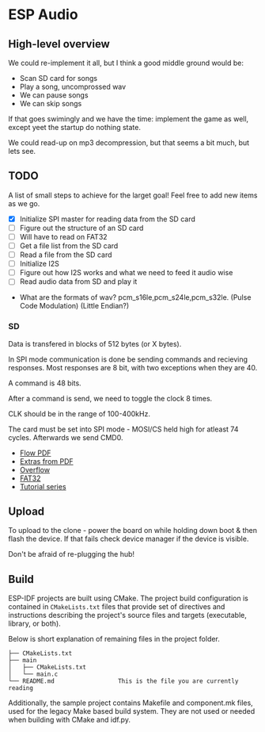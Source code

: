 # ESP Audio

## High-level overview

We could re-implement it all, but I think a good middle ground would be:
- Scan SD card for songs
- Play a song, uncomprossed wav
- We can pause songs
- We can skip songs

If that goes swimingly and we have the time: implement the game as well, except yeet the startup do nothing state.

We could read-up on mp3 decompression, but that seems a bit much, but lets see.

## TODO

A list of small steps to achieve for the larget goal! Feel free to add new items as we go.

- [x] Initialize SPI master for reading data from the SD card
- [ ] Figure out the structure of an SD card
- [ ] Will have to read on FAT32
- [ ] Get a file list from the SD card
- [ ] Read a file from the SD card
- [ ] Initialize I2S
- [ ] Figure out how I2S works and what we need to feed it audio wise
- [ ] Read audio data from SD and play it

- What are the formats of wav? pcm_s16le,pcm_s24le,pcm_s32le. (Pulse Code Modulation) (Little Endian?)

### SD

Data is transfered in blocks of 512 bytes (or X bytes).

In SPI mode communication is done be sending commands and recieving responses. Most responses are 8 bit, with two exceptions when they are 40.

A command is 48 bits.

After a command is send, we need to toggle the clock 8 times.

CLK should be in the range of 100-400kHz.

The card must be set into SPI mode - MOSI/CS held high for atleast 74 cycles. Afterwards we send CMD0.

- [Flow PDF](https://www.dejazzer.com/ee379/lecture_notes/lec12_sd_card.pdf)
- [Extras from PDF](http://elm-chan.org/docs/mmc/mmc_e.html)
- [Overflow](https://electronics.stackexchange.com/questions/602105/how-can-i-initialize-use-sd-cards-with-spi)
- [FAT32](https://www.pjrc.com/tech/8051/ide/fat32.html)
- [Tutorial series](http://www.rjhcoding.com/avrc-sd-interface-1.php)

## Upload

To upload to the clone - power the board on while holding down boot & then flash the device. If that fails check device manager if the device is visible.

Don't be afraid of re-plugging the hub!

## Build

ESP-IDF projects are built using CMake. The project build configuration is contained in `CMakeLists.txt`
files that provide set of directives and instructions describing the project's source files and targets
(executable, library, or both). 

Below is short explanation of remaining files in the project folder.

```
├── CMakeLists.txt
├── main
│   ├── CMakeLists.txt
│   └── main.c
└── README.md                  This is the file you are currently reading
```
Additionally, the sample project contains Makefile and component.mk files, used for the legacy Make based build system. 
They are not used or needed when building with CMake and idf.py.
